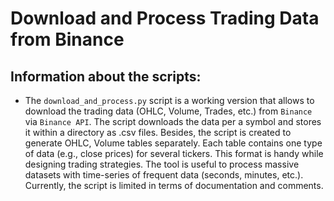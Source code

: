 # Download and Process Trading Data from Binance

## Information about the scripts:

* The `download_and_process.py` script is a working version that allows to download the trading data (OHLC, Volume, Trades, etc.) from `Binance` via `Binance API`.
The script downloads the data per a symbol and stores it within a directory as .csv files. Besides, the script is created to generate OHLC, Volume tables separately. Each table contains one type of data (e.g., close prices) for several tickers. This format is handy while designing trading strategies. The tool is useful to process massive datasets with time-series of frequent data (seconds, minutes, etc.). Currently, the script is limited in terms of documentation and comments.
